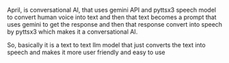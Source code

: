 April, is conversational AI, that uses gemini API and pyttsx3 speech model to convert human voice into text and then that text becomes a prompt
that uses gemini to get the response and then that response convert into speech by pyttsx3 which makes it a conversational AI.

So, basically it is a text to text llm model that just converts the text into speech and makes it more user friendly and easy to use
